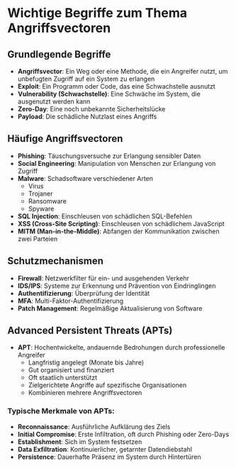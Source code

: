 # Wichtige Begriffe zum Thema Angriffsvectoren

## Grundlegende Begriffe

- **Angriffsvector**: Ein Weg oder eine Methode, die ein Angreifer nutzt, um unbefugten Zugriff auf ein System zu erlangen
- **Exploit**: Ein Programm oder Code, das eine Schwachstelle ausnutzt
- **Vulnerability (Schwachstelle)**: Eine Schwäche im System, die ausgenutzt werden kann
- **Zero-Day**: Eine noch unbekannte Sicherheitslücke
- **Payload**: Die schädliche Nutzlast eines Angriffs

## Häufige Angriffsvectoren

- **Phishing**: Täuschungsversuche zur Erlangung sensibler Daten
- **Social Engineering**: Manipulation von Menschen zur Erlangung von Zugriff
- **Malware**: Schadsoftware verschiedener Arten
  - Virus
  - Trojaner
  - Ransomware
  - Spyware
- **SQL Injection**: Einschleusen von schädlichen SQL-Befehlen
- **XSS (Cross-Site Scripting)**: Einschleusen von schädlichem JavaScript
- **MITM (Man-in-the-Middle)**: Abfangen der Kommunikation zwischen zwei Parteien

## Schutzmechanismen

- **Firewall**: Netzwerkfilter für ein- und ausgehenden Verkehr
- **IDS/IPS**: Systeme zur Erkennung und Prävention von Eindringlingen
- **Authentifizierung**: Überprüfung der Identität
- **MFA**: Multi-Faktor-Authentifizierung
- **Patch Management**: Regelmäßige Aktualisierung von Software

## Advanced Persistent Threats (APTs)

- **APT**: Hochentwickelte, andauernde Bedrohungen durch professionelle Angreifer
  - Langfristig angelegt (Monate bis Jahre)
  - Gut organisiert und finanziert
  - Oft staatlich unterstützt
  - Zielgerichtete Angriffe auf spezifische Organisationen
  - Kombinieren mehrere Angriffsvectoren
  
### Typische Merkmale von APTs:

- **Reconnaissance**: Ausführliche Aufklärung des Ziels
- **Initial Compromise**: Erste Infiltration, oft durch Phishing oder Zero-Days
- **Establishment**: Sich im System festsetzen
- **Data Exfiltration**: Kontinuierlicher, getarnter Datendiebstahl
- **Persistence**: Dauerhafte Präsenz im System durch Hintertüren